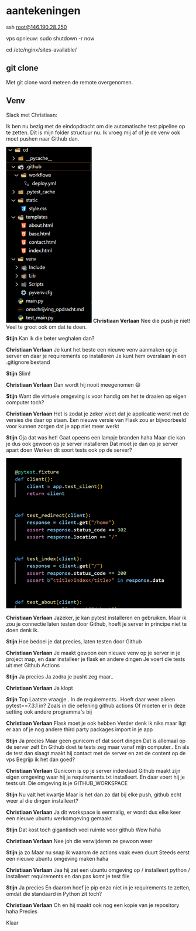 # aantekeningen

ssh root@146.190.28.250

vps opnieuw:
sudo shutdown -r now

cd /etc/nginx/sites-available/

## git clone

Met git clone word meteen de remote overgenomen.


## Venv

Slack met Christiaan:

Ik ben nu bezig met de eindopdracht om die automatische test pipeline op te zetten.
Dit is mijn folder structuur nu. Ik vroeg mij af of je de venv ook moet pushen naar Github dan.

![map](image.png)
**Christiaan Verlaan**
Nee die push je niet!
Veel te groot ook om dat te doen.

**Stijn**
Kan ik die beter weghalen dan?

**Christiaan Verlaan**
Je kunt het beste een nieuwe venv aanmaken op je server en daar je requirements op installeren
Je kunt hem overslaan in een .gitignore bestand

**Stijn**
Slim!

**Christiaan Verlaan**
Dan wordt hij nooit meegenomen :smile:

**Stijn**
Want die virtuele omgeving is voor handig om het te draaien op eigen computer toch?

**Christiaan Verlaan**
Het is zodat je zeker weet dat je applicatie werkt met de versies die daar op staan.
Een nieuwe versie van Flask zou er bijvoorbeeld voor kunnen zorgen dat je app niet meer werkt

**Stijn**
Oja dat was het!
Gaat opeens een lampje branden haha
Maar die kan je dus ook gewoon op je server installeren
Dat moet je dan op je server apart doen
Werken dit soort tests ook op de server?

![Ook](2023-06-07-16-40-34.png)

**Christiaan Verlaan**
Jazeker, je kan pytest installeren en gebruiken. Maar ik zou je connectie laten testen door Github, hoeft je server in principe niet te doen denk ik.

**Stijn**
Hoe bedoel je dat precies, laten testen door Github

**Christiaan Verlaan**
Je maakt gewoon een nieuwe venv op je server in je project map, en daar installeer je flask en andere dingen
Je voert die tests uit met Github Actions

**Stijn**
Ja precies
Ja zodra je pusht zeg maar..

**Christiaan Verlaan**
Ja klopt

**Stijn**
Top
Laatste vraagje..
In de requirements..
Hoeft daar weer alleen pytest==7.3.1 in?
Zoals in die oefening github actions
Of moeten er in deze setting ook andere programma's bij

**Christiaan Verlaan**
Flask moet je ook hebben
Verder denk ik niks maar ligt er aan of je nog andere third party packages import in je app

**Stijn**
Ja precies
Maar geen gunicorn of dat soort dingen
Dat is allemaal op de server zelf
En Github doet te tests zeg maar vanaf mijn computer..
En als de test dan slaagt maakt hij contact met de server en zet de content op de vps
Begrijp ik het dan goed?

**Christiaan Verlaan**
Gunicorn is op je server inderdaad
Github maakt zijn eigen omgeving waar hij je requirements.txt installeert. En daar voert hij je tests uit.
Die omgeving is je GITHUB_WORKSPACE

**Stijn**
Nu valt het kwartje
Maar is het dan zo dat bij elke push, github echt weer al die dingen installeert?

**Christiaan Verlaan**
Ja dit workspace is eenmalig, er wordt dus elke keer een nieuwe ubuntu werkomgeving gemaakt

**Stijn**
Dat kost toch gigantisch veel ruimte voor github
Wow haha

**Christiaan Verlaan**
Nee joh die verwijderen ze gewoon weer

**Stijn**
ja zo
Maar nu snap ik waarom de actions vaak even duurt
Steeds eerst een nieuwe ubuntu omgeving maken haha

**Christiaan Verlaan**
Jaa hij zet een ubuntu omgeving op / installeert python / installeert requirements en dan pas komt je test file

**Stijn**
Ja precies
En daarom hoef je pip enzo niet in je requirements te zetten, omdat die standaard in Python zit toch?

**Christiaan Verlaan**
Oh en hij maakt ook nog een kopie van je repository haha
Precies

Klaar
